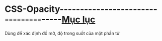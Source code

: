 # CSS-Opacity--------------------------------------[Mục lục](https://github.com/Zenfection/CSS)

Dùng để xác định đồ mờ, độ trong suốt của một phần tử
